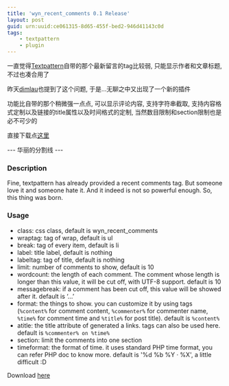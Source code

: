 ```yaml
---
title: 'wyn_recent_comments 0.1 Release'
layout: post
guid: urn:uuid:ce061315-8d65-455f-bed2-946d41143c0d
tags:
    - textpattern
    - plugin
---
```


一直觉得[Textpattern](http://www.textpattern.com)自带的那个最新留言的tag比较弱, 只能显示作者和文章标题, 不过也凑合用了

昨天[dimlau](http://www.dimlau.com)也提到了这个问题, 于是&#8230;无聊之中又出现了一个新的插件

功能比自带的那个稍微强一点点, 可以显示评论内容, 支持字符串截取, 支持内容格式定制以及链接的title属性以及时间格式的定制, 当然数目限制和section限制也是必不可少的

直接下载点[这里](http://code.google.com/p/wyn-txp-plugins/downloads/list)

--- 华丽的分割线 ---

### Description

Fine, textpattern has already provided a recent comments tag. But someone love it and someone hate it. And it indeed is not so powerful enough. So, this thing was born.

### Usage

  * class: css class, default is wyn_recent_comments
  * wraptag: tag of wrap, default is ul
  * break: tag of every item, default is li
  * label: title label, default is nothing
  * labeltag: tag of title, default is nothing
  * limit: number of comments to show, default is 10
  * wordcount: the length of each comment. The comment whose length is longer than this value, it will be cut off, with UTF-8 support. default is 10
  * messagebreak: if a comment has been cut off, this value will be showed after it. default is &#8216;&#8230;&#8217;
  * format: the things to show. you can customize it by using tags (`%content%` for comment content, `%commenter%` for commenter name, `%time%` for comment time and `%title%` for post title). default is `%content%`
  * atitle: the title attribute of generated a links. tags can also be used here. default is `%commenter% on %time%`
  * section: limit the comments into one section
  * timeformat: the format of time. it uses standard PHP time format, you can refer PHP doc to know more. default is '%d %b %Y · %X', a little difficult :D

Download [here](http://code.google.com/p/wyn-txp-plugins/downloads/list)

